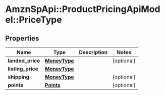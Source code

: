 # AmznSpApi::ProductPricingApiModel::PriceType

## Properties
Name | Type | Description | Notes
------------ | ------------- | ------------- | -------------
**landed_price** | [**MoneyType**](MoneyType.md) |  | [optional] 
**listing_price** | [**MoneyType**](MoneyType.md) |  | 
**shipping** | [**MoneyType**](MoneyType.md) |  | [optional] 
**points** | [**Points**](Points.md) |  | [optional] 

